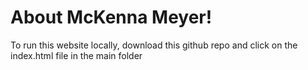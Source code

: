 # About McKenna Meyer!
To run this website locally, download this github repo and click on the index.html file in the main folder
